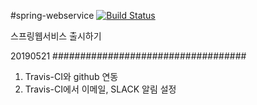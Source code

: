 #spring-webservice  [![Build Status](https://travis-ci.org/KiseungNam/spring-webservice.svg?branch=master)](https://travis-ci.org/KiseungNam/spring-webservice)

스프링웹서비스 출시하기

20190521
###################################
1) Travis-CI와 github 연동
2) Travis-CI에서 이메일, SLACK 알림 설정
